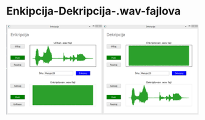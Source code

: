 # Enkipcija-Dekripcija-.wav-fajlova

![alt text](https://github.com/Xiitech/Enkipcija-Dekripcija-.wav-fajlova/blob/master/enc-dec.png)
